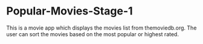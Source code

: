 # Popular-Movies-Stage-1
This is a movie  app which displays the movies list from themoviedb.org. The user can sort the movies based on the most popular or highest rated.
